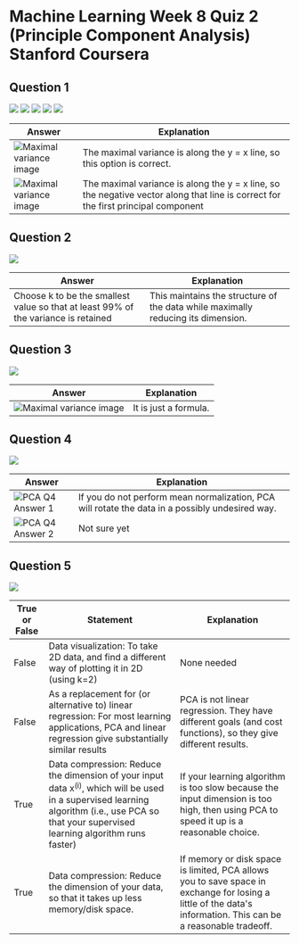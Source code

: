 # Machine Learning Week 8 Quiz 2 (Principle Component Analysis) Stanford Coursera

Question 1
----------
![](https://github.com/mGalarnyk/datasciencecoursera/blob/master/Stanford_Machine_Learning/Week1/data/PCAq1part1.png)
![](https://github.com/mGalarnyk/datasciencecoursera/blob/master/Stanford_Machine_Learning/Week1/data/PCAq1part2.png)
![](https://github.com/mGalarnyk/datasciencecoursera/blob/master/Stanford_Machine_Learning/Week1/data/PCAq1part3.png)
![](https://github.com/mGalarnyk/datasciencecoursera/blob/master/Stanford_Machine_Learning/Week1/data/PCAq1part4.png)
![](https://github.com/mGalarnyk/datasciencecoursera/blob/master/Stanford_Machine_Learning/Week1/data/PCAq1part5.png)

Answer | Explanation 
--- | --- 
<img src="https://github.com/mGalarnyk/datasciencecoursera/blob/master/Stanford_Machine_Learning/Week1/data/PCAQ1answer1.png" alt="Maximal variance image"> | The maximal variance is along the y = x line, so this option is correct.
<img src="https://github.com/mGalarnyk/datasciencecoursera/blob/master/Stanford_Machine_Learning/Week1/data/PCAQ1answer2.png" alt="Maximal variance image"> | The maximal variance is along the y = x line, so the negative vector along that line is correct for the first principal component

Question 2
----------
![](https://github.com/mGalarnyk/datasciencecoursera/blob/master/Stanford_Machine_Learning/Week1/data/PCAq2.png)

Answer | Explanation 
--- | --- 
Choose k to be the smallest value so that at least 99% of the variance is retained | This maintains the structure of the data while maximally reducing its dimension.


Question 3
----------
![](https://github.com/mGalarnyk/datasciencecoursera/blob/master/Stanford_Machine_Learning/Week1/data/PCAq3.png)

Answer | Explanation 
--- | --- 
<img src="https://github.com/mGalarnyk/datasciencecoursera/blob/master/Stanford_Machine_Learning/Week1/data/PCAq3Answer.png" alt="Maximal variance image"> | It is just a formula. 

Question 4
----------
![](https://github.com/mGalarnyk/datasciencecoursera/blob/master/Stanford_Machine_Learning/Week1/data/PCAq4.png)

Answer | Explanation 
--- | --- 
<img src="https://github.com/mGalarnyk/datasciencecoursera/blob/master/Stanford_Machine_Learning/Week1/data/PCAq4Answer1.png" alt="PCA Q4 Answer 1"> | If you do not perform mean normalization, PCA will rotate the data in a possibly undesired way.
<img src="https://github.com/mGalarnyk/datasciencecoursera/blob/master/Stanford_Machine_Learning/Week1/data/PCAq4Answer2.png" alt="PCA Q4 Answer 2"> | Not sure yet

Question 5
----------
![](https://github.com/mGalarnyk/datasciencecoursera/blob/master/Stanford_Machine_Learning/Week1/data/PCAq5.png)

True or False | Statement | Explanation 
--- | --- | ---
False | Data visualization: To take 2D data, and find a different way of plotting it in 2D (using k=2) | None needed
False | As a replacement for (or alternative to) linear regression: For most learning applications, PCA and linear regression give substantially similar results | PCA is not linear regression. They have different goals (and cost functions), so they give different results.
True | Data compression: Reduce the dimension of your input data x<sup>(i)</sup>, which will be used in a supervised learning algorithm (i.e., use PCA so that your supervised learning algorithm runs faster) | If your learning algorithm is too slow because the input dimension is too high, then using PCA to speed it up is a reasonable choice.
True | Data compression: Reduce the dimension of your data, so that it takes up less memory/disk space. | If memory or disk space is limited, PCA allows you to save space in exchange for losing a little of the data's information. This can be a reasonable tradeoff.

